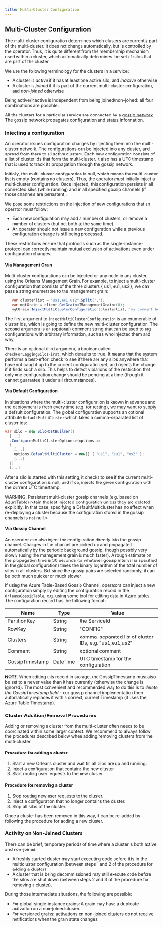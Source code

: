 ```yaml
---
title: Multi-Cluster Configuration
---
```


## Multi-Cluster Configuration

The multi-cluster configuration determines which clusters are currently part of the multi-cluster. It does not change automatically, but is controlled by the operator. Thus, it is quite different from the membership mechanism used within a cluster, which automatically determines the set of silos that are part of the cluster.

We use the following terminology for the clusters in a service:
- A cluster is *active* if it has at least one active silo, and *inactive* otherwise
- A cluster is *joined* if it is part of the current multi-cluster configuration, and *non-joined* otherwise

Being active/inactive is independent from being joined/non-joined: all four combinations are possible. 

All the clusters for a particular service are connected by a [gossip network](GossipChannels.md). The gossip network propagates configuration and status information.  

### Injecting a configuration

An operator issues configuration changes by injecting them into the multi-cluster network. The configurations can be injected into any cluster, and spread from there to all active clusters. Each new configuration consists of a list of cluster ids that form the multi-cluster. It also has a UTC timestamp that is used to track its propagation through the gossip network.

Initially, the multi-cluster configuration is null, which means the multi-cluster list is empty (contains no clusters). Thus, the operator *must* initially inject a multi-cluster configuration. Once injected, this configuration persists in all connected silos (while running) and in all specified gossip channels (if those channels are persistent).

We pose some restrictions on the injection of new configurations that an operator must follow:
-	Each new configuration may add a number of clusters, or remove a number of clusters (but not both at the same time). 
-	An operator should not issue a new configuration while a previous configuration change is still being processed.

These restrictions ensure that protocols such as the single-instance-protocol can correctly maintain mutual exclusion of activations even under configuration changes.

#### Via Management Grain

Multi-cluster configurations can be injected on any node in any cluster, using the Orleans Management Grain.
For example, to inject a multi-cluster configuration that consists of the three clusters { us1, eu1, us2 }, we can pass a string enumerable to the management grain:

```csharp
   var clusterlist = "us1,eu1,us2".Split(',');
   var mgtGrain = client.GetGrain<IManagementGrain>(0);	
   mgtGrain.InjectMultiClusterConfiguration(clusterlist, "my comment here"));
```

The first argument to `InjectMultiClusterConfiguration` is an enumerable of cluster ids, which is going to define the new multi-cluster configuration. The second argument is an (optional) comment string that can be used to tag configurations with arbitrary information, such as who injected them and why. 

There is an optional third argument, a boolean called `checkForLaggingSilosFirst`, which defaults to true. It means that the system performs a best-effort check to see if there are any silos anywhere that have not caught up to the current configuration yet, and rejects the change if it finds such a silo. This helps to detect violations of the restriction that only one configuration change should be pending at a time (though it cannot guarantee it under all circumstances).

#### Via Default Configuration

In situations where the multi-cluster configuration is known in advance and the deployment is fresh every time (e.g.  for testing), we may want to supply a default configuration. The global configuration supports an optional attribute `DefaultMultiCluster` which takes a comma-separated list of cluster ids:

```csharp
var silo = new SiloHostBuilder()
  [...]
  .Configure<MultiClusterOptions>(options => 
  {
    [...]
    options.DefaultMultiCluster = new[] { "us1", "eu1", "us2" }; 
    [...]
  })
  [...]
```

After a silo is started with this setting, it checks to see if the current multi-cluster configuration is null, and if so, injects the given configuration with the current UTC timestamp. 

WARNING. Persistent multi-cluster gossip channels (e.g. based on AzureTable) retain the last injected configuration unless they are deleted explicitly. In that case, specifying a DefaultMulticluster has no effect when re-deploying a cluster because the configuration stored in the gossip channels is not null.>

####	Via Gossip Channel

An operator can also inject the configuration directly into the gossip channel. Changes in the channel are picked up and propagated automatically by the periodic background gossip, though possibly very slowly (using the management grain is much faster).  A rough estimate on the propagation time is 30 seconds (or whatever gossip interval is specified in the global configuration) times the binary logarithm of the total number of silos in all clusters. But since the gossip pairs are selected randomly, it can be both much quicker or much slower.  

If using the Azure Table-Based Gossip Channel, operators can inject a new configuration simply by editing the configuration record in the `OrleansGossipTable`, e.g. using some tool for editing data in Azure tables. The configuration record has the following format:

 
|Name               | Type     | Value    |
|-------------      |--------  |----------|
|PartitionKey       | String   | the ServiceId |
|RowKey             | String   | "CONFIG" |
|Clusters           | String   | comma-separated list of cluster IDs, e.g. "us1,eu1,us2" |
|Comment            | String   | optional comment |
|GossipTimestamp    | DateTime    | UTC timestamp for the configuration |

<p/>

**NOTE**. When editing this record in storage, the GossipTimestamp must also be set to a newer value than it has currently (otherwise the change is ignored).  The most convenient and recommended way to do this is to *delete the GossipTimestamp field* - our gossip channel implementation then automatically replaces it with a correct, current Timestamp (it uses the Azure Table Timestamp).  
 
### Cluster Addition/Removal Procedures

Adding or removing a cluster from the multi-cluster often needs to be coordinated within some larger context. We recommend to always follow the procedures described below when adding/removing clusters from the multi-cluster.

#### Procedure for adding a cluster

1.	Start a new Orleans cluster and wait till all silos are up and running. 
2.	Inject a configuration that contains the new cluster.
3.	Start routing user requests to the new cluster.

#### Procedure for removing a cluster

1.	Stop routing new user requests to the cluster. 
2.	Inject a configuration that no longer contains the cluster.
3.	Stop all silos of the cluster.

Once a cluster has been removed in this way, it can be re-added by following the procedure for adding a new cluster. 

### Activity on Non-Joined Clusters

There can be brief, temporary periods of time where a cluster is both active and non-joined:
- A freshly started cluster may start executing code before it is in the multicluster configuration (between steps 1 and 2 of the procedure for adding a cluster)
- A cluster that is being decommissioned may still execute code before the silos are shut down (between steps 2 and 3 of the procedure for removing a cluster).

During those intermediate situations, the following are possible:
-	For global-single-instance grains: A grain may have a duplicate activation on a non-joined cluster. 
-	For versioned grains: activations on non-joined clusters do not receive notifications when the grain state changes.
